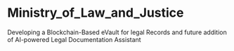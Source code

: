 # Ministry_of_Law_and_Justice
Developing a Blockchain-Based eVault for legal Records and future addition of AI-powered Legal Documentation Assistant
